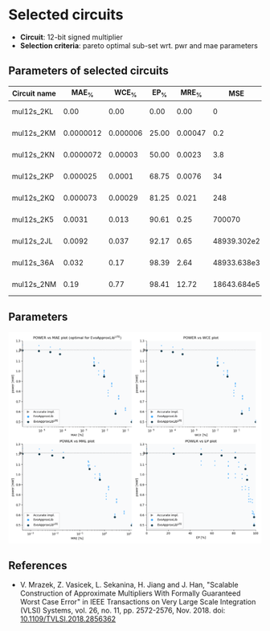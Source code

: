 
Selected circuits
===================
 - **Circuit**: 12-bit signed multiplier
 - **Selection criteria**: pareto optimal sub-set wrt. pwr and mae parameters

Parameters of selected circuits
----------------------------

| Circuit name | MAE<sub>%</sub> | WCE<sub>%</sub> | EP<sub>%</sub> | MRE<sub>%</sub> | MSE | Download |
| --- |  --- | --- | --- | --- | --- | --- | 
| mul12s_2KL | 0.00 | 0.00 | 0.00 | 0.00 | 0 |   [[Verilog<sub>PDK45</sub>](mul12s_2KL_pdk45.v)] [[C](mul12s_2KL.c)] |
| mul12s_2KM | 0.0000012 | 0.000006 | 25.00 | 0.00047 | 0.2 |   [[Verilog<sub>PDK45</sub>](mul12s_2KM_pdk45.v)] [[C](mul12s_2KM.c)] |
| mul12s_2KN | 0.0000072 | 0.00003 | 50.00 | 0.0023 | 3.8 |   [[Verilog<sub>PDK45</sub>](mul12s_2KN_pdk45.v)] [[C](mul12s_2KN.c)] |
| mul12s_2KP | 0.000025 | 0.0001 | 68.75 | 0.0076 | 34 |   [[Verilog<sub>PDK45</sub>](mul12s_2KP_pdk45.v)] [[C](mul12s_2KP.c)] |
| mul12s_2KQ | 0.000073 | 0.00029 | 81.25 | 0.021 | 248 |   [[Verilog<sub>PDK45</sub>](mul12s_2KQ_pdk45.v)] [[C](mul12s_2KQ.c)] |
| mul12s_2K5 | 0.0031 | 0.013 | 90.61 | 0.25 | 700070 |   [[Verilog<sub>PDK45</sub>](mul12s_2K5_pdk45.v)] [[C](mul12s_2K5.c)] |
| mul12s_2JL | 0.0092 | 0.037 | 92.17 | 0.65 | 48939.302e2 |   [[Verilog<sub>PDK45</sub>](mul12s_2JL_pdk45.v)] [[C](mul12s_2JL.c)] |
| mul12s_36A | 0.032 | 0.17 | 98.39 | 2.64 | 48933.638e3 |   [[Verilog<sub>PDK45</sub>](mul12s_36A_pdk45.v)] [[C](mul12s_36A.c)] |
| mul12s_2NM | 0.19 | 0.77 | 98.41 | 12.72 | 18643.684e5 |   [[Verilog<sub>PDK45</sub>](mul12s_2NM_pdk45.v)] [[C](mul12s_2NM.c)] |
    
Parameters
--------------
![Parameters figure](fig.png)

References
--------------
   - V. Mrazek, Z. Vasicek, L. Sekanina, H. Jiang and J. Han, "Scalable Construction of Approximate Multipliers With Formally Guaranteed Worst Case Error" in IEEE Transactions on Very Large Scale Integration (VLSI) Systems, vol. 26, no. 11, pp. 2572-2576, Nov. 2018. doi: [10.1109/TVLSI.2018.2856362](https://dx.doi.org/10.1109/TVLSI.2018.2856362)

             